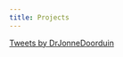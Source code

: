 ```yaml
---
title: Projects
---
```


<a class="twitter-timeline" href="https://twitter.com/DrJonneDoorduin?ref_src=twsrc%5Etfw">Tweets by DrJonneDoorduin</a> <script async src="https://platform.twitter.com/widgets.js" charset="utf-8"></script>